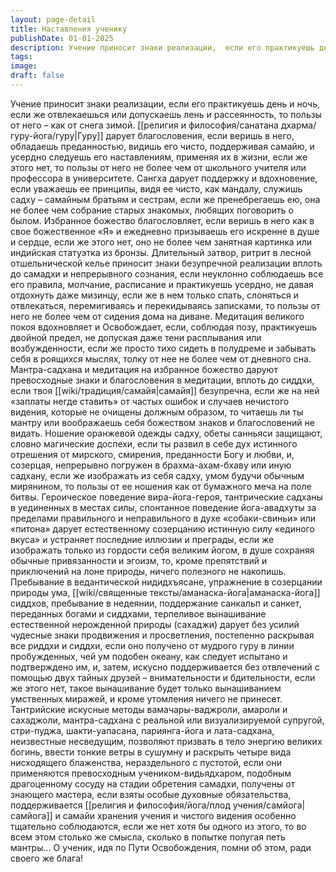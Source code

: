 ```yaml
---
layout: page-detail
title: Наставления ученику
publishDate: 01-01-2025
description: Учение приносит знаки реализации,  если его практикуешь день и ночь,  если же отвлекаешься или допускаешь лень и рассеянность,  то пользы от него – как от снега зимой. Гуру дарует благословения,  если веришь в него,  обладаешь преданностью, видишь его чисто...
tags:
image:
draft: false
---
```

Учение приносит знаки реализации,  если его практикуешь день и ночь,  если же отвлекаешься или допускаешь лень и рассеянность,  то пользы от него – как от снега зимой. [[религия и философия/санатана дхарма/гуру-йога/гуру|Гуру]] дарует благословения,  если веришь в него,  обладаешь преданностью, видишь его чисто,  поддерживая самайю,  и усердно следуешь его наставлениям,  применяя их в жизни, если же этого нет, то пользы от него  не более чем от школьного учителя  или профессора в университете. Сангха дарует поддержку и вдохновение,  если уважаешь ее принципы,  видя ее чисто, как мандалу,  служишь садху – самайным братьям и сестрам, если же пренебрегаешь ею,  она не более чем собрание старых знакомых,  любящих поговорить о былом. Избранное божество благословляет,  если веришь в него  как в свое божественное «Я» и ежедневно призываешь его  искренне в душе и сердце, если же этого нет,  оно не более чем занятная картинка  или индийская статуэтка из бронзы. Длительный затвор,  ритрит в лесной отшельнической келье  приносит знаки безупречной реализации вплоть до самадхи и непрерывного сознания,  если неуклонно соблюдаешь все его правила,  молчание, расписание и практикуешь усердно,  не давая отдохнуть даже мизинцу, если же в нем только спать,  слоняться и отвлекаться,  перемигиваясь и перекидываясь записками, то пользы от него не более  чем от сидения дома на диване. Медитация великого покоя  вдохновляет и Освобождает,  если, соблюдая позу, практикуешь двойной предел,  не допуская даже тени  расплывания или возбужденности, если же просто тихо сидеть  в полудреме и забывать себя  в роящихся мыслях, толку от нее  не более чем от дневного сна. Мантра-садхана и медитация  на избранное божество  даруют превосходные знаки и благословения в медитации,  вплоть до сиддхи, если твоя [[wiki/традиция/самайя|самайя]] безупречна, если же на ней «заплаты негде ставить»  от частых ошибок и случаев нечистого видения,  которые не очищены должным образом, то читаешь ли ты мантру  или воображаешь себя божеством  знаков и благословений не видать. Ношение оранжевой одежды садху,  обеты санньяси защищают,  словно магические доспехи, если ты развил в себе дух  истинного отрешения от мирского,  смирения, преданности Богу и любви, и, созерцая, непрерывно погружен  в брахма-ахам-бхаву или иную садхану, если же изображать из себя садху,  умом будучи обычным мирянином,  то пользы от ее ношения  как от бумажного меча на поле битвы. Героическое поведение вира-йога-героя,  тантрические садханы в уединенных в местах силы,  спонтанное поведение йога-авадхуты за пределами правильного и неправильного  в духе «собаки-свиньи» или «питона»  дарует естественному созерцанию истинную силу «единого вкуса»  и устраняет последние иллюзии и преграды, если же изображать только из гордости  себя великим йогом, в душе сохраняя  обычные привязанности и эгоизм, то, кроме препятствий  и приключений на лоне природы,  ничего полезного не накопишь. Пребывание в ведантической нидидхъясане,  упражнение в созерцании природы ума,  [[wiki/священные тексты/аманаска-йога|аманаска-йога]] сиддхов, пребывание в недеянии,  поддержание санкальп и санкет,  переданных богами и сиддхами, терпеливое вынашивание  естественной нерожденной природы (сахаджи)  дарует без усилий чудесные знаки продвижения и просветления,  постепенно раскрывая все риддхи и сиддхи, если оно получено от мудрого гуру  в линии пробужденных,  чей ум подобен океану, как следует испытано и подтверждено им,  и, затем, искусно поддерживается без отвлечений  с помощью двух тайных друзей –  внимательности и бдительности, если же этого нет, такое вынашивание будет  только вынашиванием умственных миражей,  и кроме утомления ничего не принесет. Тантрийские искусные методы  вамачары-ваджроли, амароли и сахаджоли,  мантра-садхана с реальной или визуализируемой супругой,  стри-пуджа, шакти-уапасана,  париянга-йога и лата-садхана, неизвестные несведущим,  позволяют призвать в тело  энергию великих богинь, ввести тонкие ветры в сушумну и раскрыть  четыре вида нисходящего блаженства,  нераздельного с пустотой, если они применяются  превосходным учеником-видьядхаром,  подобным драгоценному сосуду на стадии обретения самадхи,  получены от знающего мастера, если взяты особые духовные обязательства,  поддерживается [[религия и философия/йога/плод учения/самйога|самйога]] и самайи  хранения учения и чистого видения  особенно тщательно соблюдаются, если же нет хотя бы одного из этого,  то во всем этом столько же смысла,  сколько в попытке попугая петь мантры... О ученик, идя по Пути Освобождения,  помни об этом, ради своего же блага!